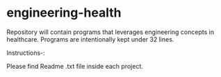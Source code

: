 engineering-health
==================

Repository will contain programs that leverages engineering concepts in healthcare. Programs are intentionally kept under 32 lines. 

Instructions-:

Please find Readme .txt file inside each project.

